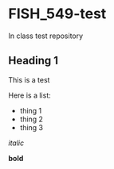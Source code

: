 # FISH_549-test
In class test repository

## Heading 1 

This is a test

Here is a list:

* thing 1
* thing 2
* thing 3

*italic*

**bold**
